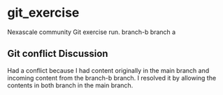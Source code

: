 # git_exercise
Nexascale community Git exercise run.
branch-b
branch a

## Git conflict Discussion
Had a conflict because I had content originally in the main branch and incoming content from the branch-b branch. I resolved it by allowing the contents in both branch in the main branch.
